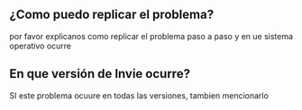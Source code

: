 ## ¿Como puedo replicar el problema?
por favor explicanos como replicar el problema paso a paso y en ue sistema operativo ocurre
## En que versión de Invie ocurre?
SI este problema ocuure en todas las versiones, tambien mencionarlo
